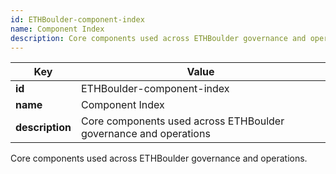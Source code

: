 ```yaml
---
id: ETHBoulder-component-index
name: Component Index
description: Core components used across ETHBoulder governance and operations
---
```

<!-- YAML-SNAPSHOT:START -->
| Key | Value |
| --- | ----- |
| **id** | ETHBoulder-component-index |
| **name** | Component Index |
| **description** | Core components used across ETHBoulder governance and operations |

<!-- YAML-SNAPSHOT:END -->
Core components used across ETHBoulder governance and operations.